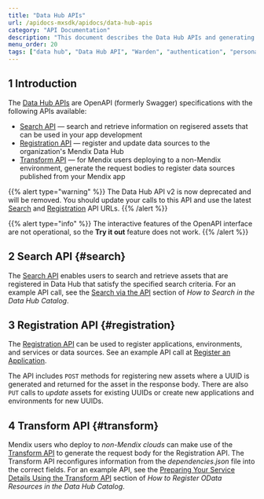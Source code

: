 ```yaml
---
title: "Data Hub APIs"
url: /apidocs-mxsdk/apidocs/data-hub-apis
category: "API Documentation"
description: "This document describes the Data Hub APIs and generating the Personal Access Token."
menu_order: 20
tags: ["data hub", "Data Hub API", "Warden", "authentication", "personal access token"]
---
```


## 1 Introduction

The [Data Hub APIs](https://datahub-spec.s3.eu-central-1.amazonaws.com/index.html) are OpenAPI (formerly Swagger) specifications with the following APIs available:

* [Search API](#search) — search and retrieve information on regisered assets that can be used in your app development
* [Registration API](#registration) — register and update data sources to the organization's Mendix Data Hub
* [Transform API](#transform) — for Mendix users deploying to a non-Mendix environment, generate the request bodies to register data sources published from your Mendix app

{{% alert type="warning" %}}
The Data Hub API v2 is now deprecated and will be removed. You should update your calls to this API and use the latest [Search](#search) and [Registration](#registration) API URLs.
{{% /alert %}}

{{% alert type="info" %}}
The interactive features of the OpenAPI interface are not operational, so the **Try it out** feature does not work.
{{% /alert %}}

## 2 Search API {#search}

The [Search API](https://datahub-spec.s3.eu-central-1.amazonaws.com/search.html) enables users to search and retrieve assets that are registered in Data Hub that satisfy the specified search criteria. For an example API call, see the [Search via the API](/data-hub/data-hub-catalog/search#search-api) section of *How to Search in the Data Hub Catalog*.

## 3 Registration API {#registration}

The [Registration API](https://datahub-spec.s3.eu-central-1.amazonaws.com/registration.html) can be used to register applications, environments, and services or data sources. See an example API call at [Register an Application](https://docs.mendix.com/data-hub/data-hub-catalog/register-data#register-application).

The API includes `POST` methods for registering new assets where a UUID is generated and returned for the asset in the response body. There are also `PUT` calls to *update* assets for existing UUIDs or create new applications and environments for new UUIDs.

## 4 Transform API {#transform}

Mendix users who deploy to *non-Mendix clouds* can make use of the [Transform API](https://datahub-spec.s3.eu-central-1.amazonaws.com/transform.html) to generate the request body for the Registration API. The Transform API reconfigures information from the *dependencies.json* file into the correct fields. For an example API, see the [Preparing Your Service Details Using the Transform API](/data-hub/data-hub-catalog/register-data#transform-api) section of *How to Register OData Resources in the Data Hub Catalog*.
